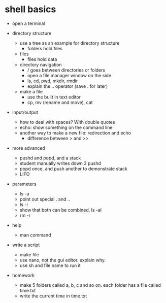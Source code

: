 # shell basics #

* open a terminal

* directory structure
  * use a tree as an example for directory structure
    * folders hold files
  * files
    * files hold data
  * directory navigation
    * / goes between directories or folders
    * open a file manager window on the side
    * ls, cd, pwd, mkdir, rmdir
    * explain the .. operator (save . for later)
  * make a file
    * use the built in text editor
    * cp, mv (rename and move), cat

* input/output
  * how to deal with spaces? With double quotes
  * echo: show something on the command line
  * another way to make a new file: redirection and echo
      * difference between > and >>

* more advanced 
  * pushd and popd, and a stack
   * student manually writes down 3 pushd
   * popd once, and push another to demonstrate stack
   * LIFO
 * parameters
   * ls -a
    * point out special . and ..
   * ls -l
   * show that both can be combined, ls -al
   * rm -r

* help
  * man command
 
* write a script
  * make file
  * use nano, not the gui editor. explain why.
  * use sh and file name to run it

* homework
  * make 5 folders called a, b, c and so on. each folder has a file called time.txt
  * write the current time in time.txt
